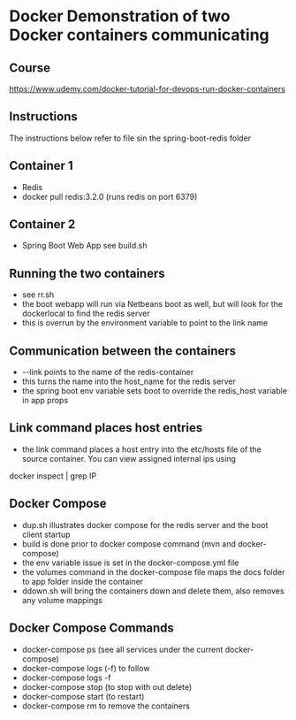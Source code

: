 # Docker Demonstration of two Docker containers communicating

## Course
https://www.udemy.com/docker-tutorial-for-devops-run-docker-containers

## Instructions
The instructions below refer to file sin the spring-boot-redis folder

## Container 1
* Redis
* docker pull redis:3.2.0 (runs redis on port 6379)

## Container 2
* Spring Boot Web App see build.sh

## Running the two containers
* see rr.sh
* the boot webapp will run via Netbeans boot as well, but will look for the
dockerlocal to find the redis server
* this is overrun by the environment variable to point to the link name

## Communication between the containers
* --link points to the name of the redis-container
* this turns the name into the host_name for the redis server
* the spring boot env variable sets boot to override the redis_host variable in app props


## Link command places host entries
* the link command places a host entry into the etc/hosts file of
the source container. You can view assigned internal ips using

docker inspect <sha> | grep IP

## Docker Compose
* dup.sh illustrates docker compose for the redis server and the boot client startup
* build is done prior to docker compose command (mvn and docker-compose)
* the env variable issue is set in the docker-compose.yml file
* the volumes command in the docker-compose file maps the docs folder to app folder inside the container
* ddown.sh will bring the containers down and delete them, also removes any volume mappings

## Docker Compose Commands

* docker-compose ps (see all services under the current docker-compose)
* docker-compose logs (-f) to follow
* docker-compose logs <container> -f
* docker-compose stop (to stop with out delete)
* docker-compose start (to restart)
* docker-compose rm to remove the containers
